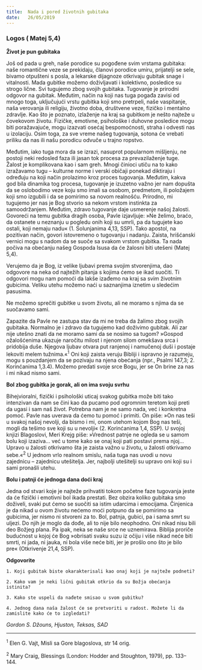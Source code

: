 ```yaml
---
title:  Nada i pored životnih gubitaka
date:   26/05/2019
---
```


### Logos ( Matej 5,4)

**Život je pun gubitaka**

Još od pada u greh, naše porodice su pogođene svim vrstama gubitaka: naše romantične veze se prekidaju, članovi porodice umiru, prijatelji se sele, bivamo otpušteni s posla, a lekarske dijagnoze otkrivaju gubitak snage i vitalnosti. Mada gubitke možemo doživljavati  i kolektivno, posledice su strogo lične. Svi tugujemo zbog svojih gubitaka. Tugovanje je prirodni odgovor na gubitak. Međutim, način na koji nas tuga pogađa zavisi od mnogo toga, uključujući vrstu gubitka koji smo pretrpeli, naše vaspitanje, naša verovanja ili religiju, životno doba, društvene veze, fizičko i mentalno zdravlje. Kao što je poznato, izlaženje na kraj sa gubitkom je nešto najteže u čovekovom životu. Fizičke, emotivne, psihološke i duhovne posledice mogu biti poražavajuće, mogu izazvati osećaj bespomoćnosti, straha i odvesti nas u izolaciju. Osim toga, za sve vreme našeg tugovanja, sotona će vrebati priliku da nas ili našu porodicu odvuče u trajno ropstvo.

Međutim, iako tuga mora da se izrazi, nasuprot popularnom mišljenju, ne postoji neki redosled faza ili jasan tok procesa za prevazilaženje tuge. Žalost je komplikovana kao i sam greh. Mnogi činioci utiču na to kako izražavamo tugu – kulturne norme i verski običaji ponekad diktiraju i određuju na koji način prolazimo kroz proces tugovanja. Međutim, kakva god bila dinamika tog procesa, tugovanje je izuzetno važno jer nam dopušta da se oslobodimo veze koju smo imali sa osobom, predmetom, ili položajem koji smo izgubili i da se pomirimo sa novom realnošću. Prirodno, mi tugujemo jer nas je Bog stvorio sa nekom vrstom instinkta za samoodržanjem. Međutim, zdravo tugovanje daje usmerenje našoj žalosti. Govoreći na temu gubitka dragih osoba, Pavle izjavljuje: »Ne želimo, braćo, da ostanete u neznanju u pogledu onih koji su umrli, pa da tugujete kao ostali, koji nemaju nadu«  (1. Solunjanima 4,13, SSP). Tako apostol, na pozitivan način,  govori istovremeno o tugovanju i nadanju. Zaista, hrišćanski vernici mogu s nadom da se suoče sa svakom vrstom gubitka. Ta nada počiva na obećanju našeg Gospoda Isusa da će žalosni biti utešeni (Matej 5,4).

Verujemo da je Bog, iz velike ljubavi prema svojim stvorenjima, dao odgovore na neka od najtežih pitanja s kojima ćemo se ikad suočiti. Ti odgovori mogu nam pomoći da lakše izađemo na kraj sa svim životnim gubicima. Veliku utehu možemo naći u saznanjima iznetim u sledećim pasusima.

Ne možemo sprečiti gubitke u svom životu, ali ne moramo s njima da se suočavamo sami.

Zapazite da Pavle ne zastupa stav da mi ne treba da žalimo zbog svojih gubitaka. Normalno je i zdravo da tugujemo kad doživimo gubitak. Ali zar nije utešno znati da ne moramo sami da se nosimo sa tugom? »Gospod ožalošćenima ukazuje naročitu milost i njenom silom omekšava srca i pridobija duše. Njegova ljubav otvara put ranjenoj i namučenoj duši i postaje lekoviti melem tužnima.«<sup>1</sup> Oni koji zaista veruju Bibliji i ispravno je razumeju, mogu s pouzdanjem da se pozivaju na njena obećanja (npr., Psalmi 147,3; 2. Korinćanima 1,3.4). Možemo predati svoje srce Bogu, jer se On brine za nas i mi nikad nismo sami.

**Bol zbog gubitka je gorak, ali on ima svoju svrhu**

Bihejvioralni, fizički i psihološki uticaj svakog gubitka može biti tako intenzivan da nam se čini  kao da pucamo pod ogromnim teretom koji preti da ugasi i sam naš život. Potrebna nam je ne samo nada, već i konkretna pomoć. Pavle nas uverava da ćemo tu pomoć i primiti. On piše: »On nas teši u svakoj našoj nevolji, da bismo i mi, onom utehom kojom Bog nas teši, mogli da tešimo sve koji su u nevolji« (2. Korinćanima 1,4, SSP). U svojoj knjizi Blagoslovi, Meri Krejg piše: »Vrednost patnje ne ogleda se u samom bolu koji izaziva... već u tome kako se onaj koji pati postavi prema njoj... Upravo u žalosti otkrivamo šta je zaista važno u životu, u žalosti otkrivamo sebe.«<sup>2</sup> U jednom vrlo realnom smislu, naša tuga nas uvodi u novu zajednicu – zajednicu utešitelja. Jer, najbolji utešitelji su upravo oni koji su i sami pronašli utehu.

**Bolu i patnji će jednoga dana doći kraj**

Jedna od stvari koje je najteže prihvatiti tokom početne faze tugovanja jeste da će fizički i emotivni bol ikada prestati. Bez obzira koliko gubitaka smo doživeli, svaki put ćemo se suočiti sa istim udarcima i emocijama. Činjenica je da nikad u ovom životu nećemo moći potpuno da se pomirimo sa gubicima, jer nismo ni stvoreni za to. Bol, patnja, gubici, pa i sama smrt su uljezi. Do njih je moglo da dođe, ali to nije bilo neophodno. Oni nikad nisu bili deo Božjeg plana. Pa ipak, neka se naše srce ne uznemirava. Biblija proriče budućnost u kojoj će Bog »obrisati svaku suzu iz očiju i više nikad neće biti smrti, ni jada, ni jauka, ni bola više neće biti, jer je prošlo ono što je bilo pre« (Otkrivenje 21,4, SSP).

**Odgovorite**

`1.	Koji gubitak biste okarakterisali kao onaj koji je najteže podneti?`

`2.	Kako vam je neki lični gubitak otkrio da su Božja obećanja istinita?`

`3.	Kako ste uspeli da nađete smisao u svom gubitku?`

`4. Jednog dana naša žalost će se pretvoriti u radost. Možete li da zamislite kako će to izgledati?`

*Gordon S. Džouns, Hjuston, Teksas, SAD*

______________

<sup>1</sup>	Elen G. Vajt, Misli sa Gore blagoslova, str 14 orig.

<sup>2</sup>	Mary Craig, Blessings (London: Hodder and Stoughton, 1979), pp. 133–144.
